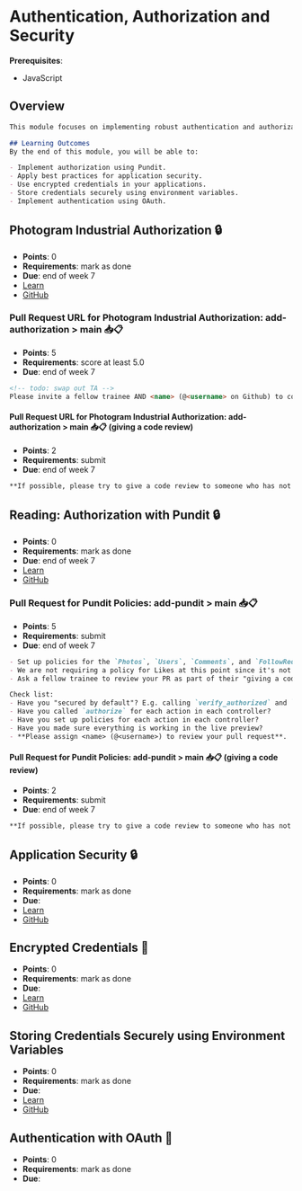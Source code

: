 # Authentication, Authorization and Security

**Prerequisites**:
- JavaScript

## Overview
```md
This module focuses on implementing robust authentication and authorization mechanisms, as well as ensuring the security of your applications. You will learn to use Pundit for authorization, manage application security, encrypt credentials, store credentials securely, and implement authentication using OAuth.

## Learning Outcomes
By the end of this module, you will be able to:

- Implement authorization using Pundit.
- Apply best practices for application security.
- Use encrypted credentials in your applications.
- Store credentials securely using environment variables.
- Implement authentication using OAuth.
```

## Photogram Industrial Authorization 🔒
- **Points**: 0
- **Requirements**:  mark as done
- **Due**: end of week 7
- [Learn](https://learn.firstdraft.com/lessons/201-photogram-industrial-authorization)
- [GitHub](https://github.com/appdev-lessons/photogram-industrial-authorization)


### Pull Request URL for Photogram Industrial Authorization: add-authorization > main 📥📋
- **Points**: 5
- **Requirements**:  score at least 5.0
- **Due**: end of week 7
```md
<!-- todo: swap out TA -->
Please invite a fellow trainee AND <name> (@<username> on Github) to collaborate on your repository. Also, be sure to have them both review your pull request.
```

#### Pull Request URL for Photogram Industrial Authorization: add-authorization > main 📥📋 (giving a code review)
- **Points**: 2
- **Requirements**:  submit
- **Due**: end of week 7
```md
**If possible, please try to give a code review to someone who has not yet received a review on this branch!**
```

## Reading: Authorization with Pundit 🔒
- **Points**: 0
- **Requirements**:  mark as done
- **Due**: end of week 7
- [Learn](https://learn.firstdraft.com/lessons/202-pundit-authorization)
- [GitHub](https://github.com/appdev-lessons/pundit-authorization)


### Pull Request for Pundit Policies: add-pundit > main 📥📋
- **Points**: 5
- **Requirements**:  submit
- **Due**: end of week 7
```md
- Set up policies for the `Photos`, `Users`, `Comments`, and `FollowRequests` controllers.
- We are not requiring a policy for Likes at this point since it's not fully implemented.
- Ask a fellow trainee to review your PR as part of their "giving a code review" assignment.

Check list:
- Have you "secured by default"? E.g. calling `verify_authorized` and `verify_policy_scoped` after each action in the application controller.
- Have you called `authorize` for each action in each controller?
- Have you set up policies for each action in each controller?
- Have you made sure everything is working in the live preview?
- **Please assign <name> (@<username>) to review your pull request**.
```

#### Pull Request for Pundit Policies: add-pundit > main 📥📋 (giving a code review)
- **Points**: 2
- **Requirements**:  submit
- **Due**: end of week 7
```md
**If possible, please try to give a code review to someone who has not yet received a review on this branch!**
```

## Application Security 🔒
- **Points**: 0 
- **Requirements**: mark as done
- **Due**:
- [Learn](https://learn.firstdraft.com/lessons/312-rails-security)
- [GitHub](https://github.com/DPI-WE/rails-security)

<!-- TODO: add quiz points https://github.com/DPI-WE/rails-encrypted-credentials/issues/2 -->
## Encrypted Credentials 🤫
- **Points**: 0 
- **Requirements**: mark as done
- **Due**:
- [Learn](https://learn.firstdraft.com/lessons/298-rails-encrypted-credentials)
- [GitHub](https://github.com/DPI-WE/rails-encrypted-credentials)

## Storing Credentials Securely using Environment Variables
- **Points**: 0 
- **Requirements**: mark as done
- **Due**:
- [Learn](https://learn.firstdraft.com/lessons/52-storing-credentials-securely)
- [GitHub](https://github.com/appdev-lessons/storing-credentials-securely)

<!-- TODO https://github.com/DPI-WE/curriculum/issues/11 -->
## Authentication with OAuth 🪪
- **Points**: 0 
- **Requirements**: mark as done
- **Due**:
